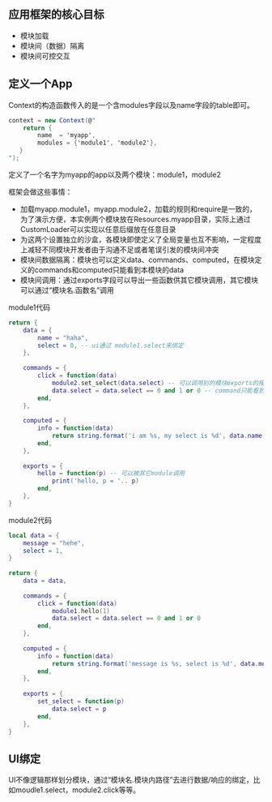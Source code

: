 ## 应用框架的核心目标

* 模块加载
* 模块间（数据）隔离
* 模块间可控交互


## 定义一个App

Context的构造函数传入的是一个含modules字段以及name字段的table即可。

~~~csharp
context = new Context(@"
    return {
        name  = 'myapp', 
        modules = {'module1', 'module2'}, 
   }
");
~~~

定义了一个名字为myapp的app以及两个模块：module1，module2

框架会做这些事情：

* 加载myapp.module1，myapp.module2，加载的规则和require是一致的，为了演示方便，本实例两个模块放在Resources.myapp目录，实际上通过CustomLoader可以实现以任意后缀放在任意目录
* 为这两个设置独立的沙盒，各模块即使定义了全局变量也互不影响，一定程度上减轻不同模块开发者由于沟通不足或者笔误引发的模块间冲突
* 模块间数据隔离：模块也可以定义data、commands、computed，在模块定义的commands和computed只能看到本模块的data
* 模块间调用：通过exports字段可以导出一些函数供其它模块调用，其它模块可以通过“模块名.函数名”调用

module1代码

~~~lua
return {
    data = {
	    name = "haha", 
		select = 0, -- ui通过 module1.select来绑定
	},
	
	commands = {
		click = function(data)
		    module2.set_select(data.select) -- 可以调用别的模块exports的接口
			data.select = data.select == 0 and 1 or 0 -- command只能看到/修改自己的数据
		end,
	},
    
    computed = {
        info = function(data)
            return string.format('i am %s, my select is %d', data.name, data.select)
        end,
    },
	
	exports = {
	    hello = function(p) -- 可以被其它module调用
		    print('hello, p = '.. p)
		end,
	},
}
~~~

module2代码

~~~lua
local data = {
    message = "hehe",
    select = 1,
}
	
return {
    data = data,
	
	commands = {
		click = function(data)
		    module1.hello(1)
			data.select = data.select == 0 and 1 or 0
		end,
	},
    
    computed = {
        info = function(data)
            return string.format('message is %s, select is %d', data.message, data.select)
        end,
    },
	
	exports = {
	    set_select = function(p)
		    data.select = p
		end,
	},
}
~~~

## UI绑定

UI不像逻辑那样划分模块，通过“模块名.模块内路径”去进行数据/响应的绑定，比如moudle1.select，module2.click等等。


